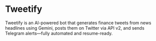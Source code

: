 # Tweetify
Tweetify is an AI-powered bot that generates finance tweets from news headlines using Gemini, posts them on Twitter via API v2, and sends Telegram alerts—fully automated and resume-ready.
